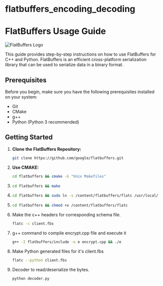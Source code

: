 # flatbuffers_encoding_decoding
# FlatBuffers Usage Guide

![FlatBuffers Logo](https://github.com/google/flatbuffers/raw/master/docs/Images/FlatBuffers.png)

This guide provides step-by-step instructions on how to use FlatBuffers for C++ and Python. FlatBuffers is an efficient cross-platform serialization library that can be used to serialize data in a binary format.

## Prerequisites

Before you begin, make sure you have the following prerequisites installed on your system:

- Git
- CMake
- g++
- Python (Python 3 recommended)

## Getting Started
1. **Clone the FlatBuffers Repository:**
   ```bash
   git clone https://github.com/google/flatbuffers.git
2. **Use CMAKE:**
   ```bash
   cd flatbuffers && cmake -G "Unix Makefiles"
3. 
   ```bash
   cd flatbuffers && make
4. 
   ```bash
   cd flatbuffers && sudo ln -s /content/flatbuffers/flatc /usr/local/bin/flatc
5. 
   ```bash
   cd flatbuffers && chmod +x /content/flatbuffers/flatc
6. Make the c++ headers for corresponding schema file.
   ```bash
   flatc -c client.fbs
7. g++ command to compile encrypt.cpp file and execute it 
   ```bash
   g++ -I flatbuffers/include -o e encrypt.cpp && ./e 
8. Make Python generated files for it's client.fbs
   ```bash
   flatc --python client.fbs 
9. Decoder to read/deserialize the bytes.
   ```bash
   python decoder.py 
